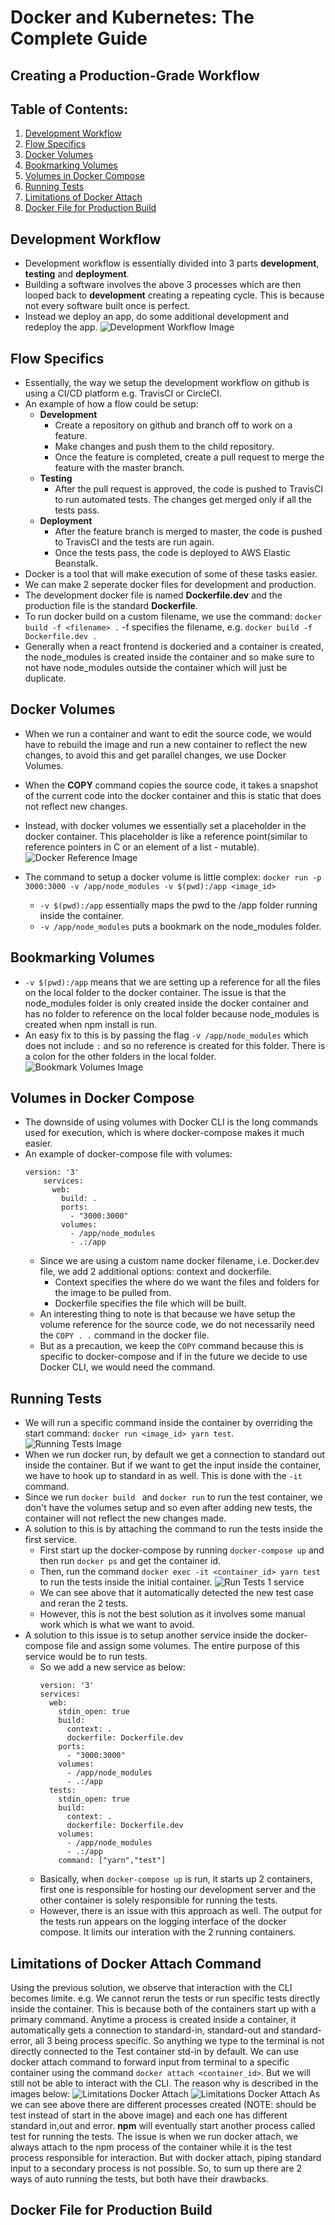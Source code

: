 # Docker and Kubernetes: The Complete Guide
## Creating a Production-Grade Workflow

## Table of Contents:
1. [Development Workflow](#DevelopmentWorkflow)
2. [Flow Specifics](#FlowSpecifics)
3. [Docker Volumes](#DockerVolumes)
4. [Bookmarking Volumes](#BookmarkingVolumes)
5. [Volumes in Docker Compose](#VolumesDockerCompose)
6. [Running Tests](#RunningTests)
7. [Limitations of Docker Attach](#LimitDockerAttach)
8. [Docker File for Production Build](#DockerProduction)

## Development Workflow <a name="DevelopmentWorkflow"></a>

- Development workflow is essentially divided into 3 parts **development**, **testing** and **deployment**.
- Building a software involves the above 3 processes which are then looped back to **development** creating a repeating cycle. This is because not every software built once is perfect.
- Instead we deploy an app, do some additional development and redeploy the app.
![Development Workflow Image](./Images/devWorkflowImage6.png)


## Flow Specifics <a name="FlowSpecifics"></a>

- Essentially, the way we setup the development workflow on github is using a CI/CD platform e.g. TravisCI or CircleCI.
- An example of how a flow could be setup:
    - **Development**
        - Create a repository on github and branch off to work on a feature.
        - Make changes and push them to the child repository.
        - Once the feature is completed, create a pull request to merge the feature with the master branch.
    - **Testing**
        - After the pull request is approved, the code is pushed to TravisCI to run automated tests. The changes get merged only if all the tests pass.
    - **Deployment**
        - After the feature branch is merged to master, the code is pushed to TravisCI and the tests are run again.
        - Once the tests pass, the code is deployed to AWS Elastic Beanstalk.
- Docker is a tool that will make execution of some of these tasks easier.
- We can make 2 seperate docker files for development and production.
- The development docker file is named **Dockerfile.dev** and the production file is the standard **Dockerfile**.
- To run docker build on a custom filename, we use the command: `docker build -f <filename> .` -f specifies the filename, e.g. `docker build -f Dockerfile.dev .`
- Generally when a react frontend is dockeried and a container is created, the node_modules is created inside the container and so make sure to not have node_modules outside the container which will just be duplicate.

## Docker Volumes <a name="DockerVolumes"></a>

- When we run a container and want to edit the source code, we would have to rebuild the image and run a new container to reflect the new changes, to avoid this and get parallel changes, we use Docker Volumes.
- When the **COPY** command copies the source code, it takes a snapshot of the current code into the docker container and this is static that does not reflect new changes.
- Instead, with docker volumes we essentially set a placeholder in the docker container. This placeholder is like a reference point(similar to reference pointers in C or an element of a list - mutable).
![Docker Reference  Image](./Images/dockerReferenceImage6.png)

- The command to setup a docker volume is little complex:
`docker run -p 3000:3000 -v /app/node_modules -v $(pwd):/app <image_id>`
    - `-v $(pwd):/app` essentially maps the pwd to the /app folder running inside the container.
    - `-v /app/node_modules` puts a bookmark on the node_modules folder.

## Bookmarking Volumes <a name="BookmarkingVolumes"></a>

- `-v $(pwd):/app` means that we are setting up a reference for all the files on the local folder to the docker container. The issue is that the node_modules folder is only created inside the docker container and has no folder to reference on the local folder because node_modules is created when npm install is run.
- An easy fix to this is by passing the flag `-v /app/node_modules` which does not include `:` and so no reference is created for this folder. There is a colon for the other folders in the local folder.
![Bookmark Volumes  Image](./Images/bookmarkVolumesImage6.png)

## Volumes in Docker Compose <a name="VolumesDockerCompose"></a>

- The downside of using volumes with Docker CLI is the long commands used for execution, which is where docker-compose makes it much easier.
- An example of docker-compose file with volumes:
    ```
    version: '3'
        services:
          web:
            build: .
            ports:
              - "3000:3000"
            volumes:
              - /app/node_modules
              - .:/app
    ```
    - Since we are using a custom name docker filename, i.e. Docker.dev file, we add 2 additional options: context and dockerfile.
        -  Context specifies the where do we want the files and folders for the image to be pulled from.
        -  Dockerfile specifies the file which will be built.
    - An interesting thing to note is that because we have setup the volume reference for the source code, we do not necessarily need the `COPY . .` command in the docker file.
    - But as a precaution, we keep the `COPY` command because this is specific to docker-compose and if in the future we decide to use Docker CLI, we would need the command.

## Running Tests <a name="RunningTests"></a>

- We will run a specific command inside the container by overriding the start command: `docker run <image_id> yarn test`.
![Running Tests Image](./Images/runningTestsImage6.png)
- When we run docker run, by default we get a connection to standard out inside the container. But if we want to get the input inside the container, we have to hook up to standard in as well. This is done with the `-it` command.
- Since we run `docker build ` and `docker run` to run the test container, we don't have the volumes setup and so even after adding new tests, the container will not reflect the new changes made.
- A solution to this is by attaching the command to run the tests inside the first service.
    - First start up the docker-compose by running `docker-compose up` and then run `docker ps` and get the container id.
    - Then, run the command `docker exec -it <container_id> yarn test` to run the tests inside the initial container.
    ![Run Tests 1 service](./Images/runTests1ServiceImage6.png)
    - We can see above that it automatically detected the new test case and reran the 2 tests.
    - However, this is not the best solution as it involves some manual work which is what we want to avoid.
- A solution to this issue is to setup another service inside the docker-compose file and assign some volumes. The entire purpose of this service would be to run tests.
    - So we add a new service as below:
        ```
        version: '3'
        services:
          web:
            stdin_open: true
            build:
              context: .
              dockerfile: Dockerfile.dev
            ports:
              - "3000:3000"
            volumes:
              - /app/node_modules
              - .:/app
          tests:
            stdin_open: true
            build:
              context: .
              dockerfile: Dockerfile.dev
            volumes:
              - /app/node_modules
              - .:/app
            command: ["yarn","test"]
        ```
    - Basically, when `docker-compose up` is run, it starts up 2 containers, first one is responsible for hosting our development server and the other container is solely responsible for running the tests.
    - However, there is an issue with this approach as well. The output for the tests run appears on the logging interface of the docker compose. It limits our interation with the 2 running containers.

## Limitations of Docker Attach Command <a name="LimitDockerAttach"></a>

Using the previous solution, we observe that interaction with the CLI becomes limite. e.g. We cannot rerun the tests or run specific tests directly inside the container.
This is because both of the containers start up with a primary command. Anytime a process is created inside a container, it automatically gets a connection to standard-in, standard-out and standard-error, all 3 being process specific. So anything we type to the terminal is not directly connected to the Test container std-in by default.
We can use docker attach command to forward input from terminal to a specific container using the command `docker attach <container_id>`. But we will still not be able to interact with the CLI. The reason why is described in the images below:
![Limitations Docker Attach](./Images/limDockerAttachImage6.png)
![Limitations Docker Attach](./Images/dockerPSImage6.png)
As we can see above there are different processes created (NOTE: should be test instead of start in the above image) and each one has different standard in,out and error. **npm** will eventually start another process called test for running the tests.
The issue is when we run docker attach, we always attach to the npm process of the container while it is the test process responsible for interaction. But with docker attach, piping standard input to a secondary process is not possible.
So, to sum up there are 2 ways of auto running the tests, but both have their drawbacks.

## Docker File for Production Build <a name="DockerProduction"></a>
